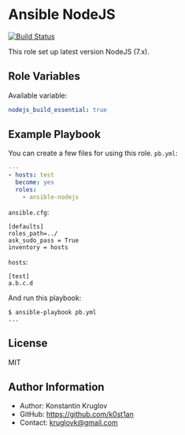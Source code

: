# Ansible NodeJS

[![Build Status](https://travis-ci.org/k0st1an/ansible-nodejs.svg?branch=master)](https://travis-ci.org/k0st1an/ansible-nodejs)

This role set up latest version NodeJS (7.x).

## Role Variables

Available variable:

```yaml
nodejs_build_essential: true
```

## Example Playbook

You can create a few files for using this role. `pb.yml`:

```yaml
---
- hosts: test
  become: yes
  roles:
    - ansible-nodejs
```

`ansible.cfg`:

```
[defaults]
roles_path=../
ask_sudo_pass = True
inventory = hosts
```

`hosts`:

```
[test]
a.b.c.d
```

And run this playbook:

```
$ ansible-playbook pb.yml
...
```

## License

MIT

## Author Information

- Author: Konstantin Kruglov
- GitHub: https://github.com/k0st1an
- Contact: kruglovk@gmail.com
